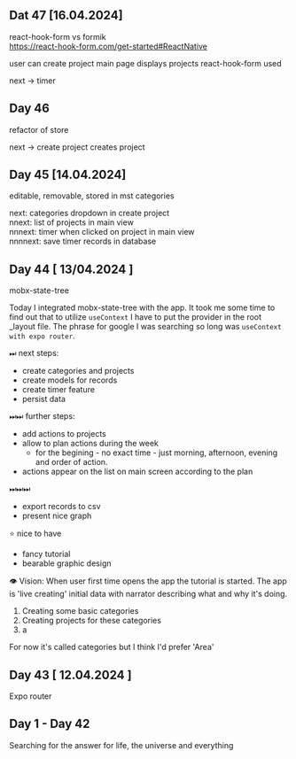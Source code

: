## Dat 47 [16.04.2024]
react-hook-form vs formik  
https://react-hook-form.com/get-started#ReactNative

user can create project
main page displays projects
react-hook-form used

next -> timer

## Day 46 
refactor of store

next -> create project creates project

## Day 45 [14.04.2024]
editable, removable, stored in mst categories

next: categories dropdown in create project  
nnext: list of projects in main view  
nnnext: timer when clicked on project in main view  
nnnnext: save timer records in database 

## Day 44 [ 13/04.2024 ]
mobx-state-tree

Today I integrated mobx-state-tree with the app. It took me some time to find out that to utilize `useContext` I have to put the provider in the root _layout file. The phrase for google I was searching so long was `useContext with expo router`. 

⏭ next steps: 
- create categories and projects
- create models for records
- create timer feature
- persist data

⏭⏭ further steps:
- add actions to projects
- allow to plan actions during the week
  - for the begining - no exact time - just morning, afternoon, evening and order of action.
- actions appear on the list on main screen according to the plan

⏭⏭⏭ 
- export records to csv
- present nice graph

⭐ nice to have
- fancy tutorial
- bearable graphic design

👁 Vision:
When user first time opens the app the tutorial is started. The app is 'live creating' initial data with narrator describing what and why it's doing. 
1. Creating some basic categories
2. Creating projects for these categories 
3. a

For now it's called categories but I think I'd prefer 'Area'

## Day 43 [ 12.04.2024 ]
Expo router

## Day 1 - Day 42 
Searching for the answer for life, the universe and everything 
